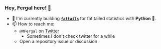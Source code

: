 ### Hey, Fergal here! 👋
* 🔭  I'm currently building **[`fattails`](https://github.com/FergM/fattails)** for fat tailed statistics with **Python** 🐍.
* 📫  How to reach me: 
    * `@MFergal` on [Twitter](https://twitter.com/MFergal)
        * Sometimes I don't check twitter for a while
    * Open a repository issue or discussion
